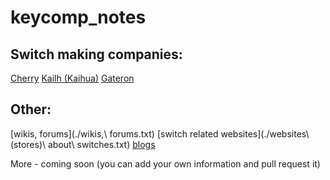 # keycomp_notes

## Switch making companies:
[Cherry](./cherry.txt) [Kailh (Kaihua)](./kailh.txt) [Gateron](./gateron.txt)

## Other:
[wikis, forums](./wikis,\ forums.txt) [switch related websites](./websites\ \(stores\)\ about\ switches.txt) [blogs](blogs.txt)

More - coming soon (you can add your own information and pull request it)

